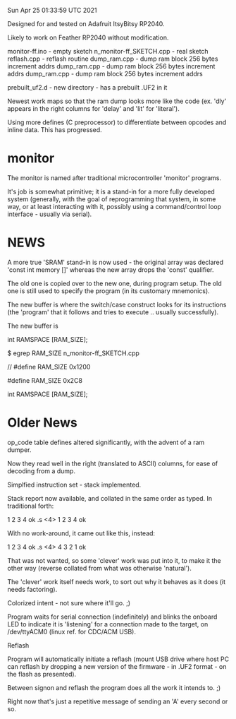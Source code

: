 Sun Apr 25 01:33:59 UTC 2021

Designed for and tested on Adafruit ItsyBitsy RP2040.

Likely to work on Feather RP2040 without modification.

  monitor-ff.ino - empty sketch
  n_monitor-ff_SKETCH.cpp - real sketch
  reflash.cpp - reflash routine
  dump_ram.cpp - dump ram block 256 bytes increment addrs
  dump_ram.cpp - dump ram block 256 bytes increment addrs
  dump_ram.cpp - dump ram block 256 bytes increment addrs

  prebuilt_uf2.d - new directory - has a prebuilt .UF2 in it

Newest work maps so that the ram dump looks more like
the code (ex. 'dly' appears in the right columns for
'delay' and 'lit' for 'literal').

Using more defines (C preprocessor) to differentiate
between opcodes and inline data.  This has progressed.


# monitor

The monitor is named after traditional microcontroller
'monitor' programs.

It's job is somewhat primitive; it is a stand-in for
a more fully developed system (generally, with the
goal of reprogramming that system, in some way, or
at least interacting with it, possibly using a
command/control loop interface - usually via serial).

# NEWS

A more true 'SRAM' stand-in is now used - the original
array was declared 'const int memory []' whereas the
new array drops the 'const' qualifier.

The old one is copied over to the new one, during
program setup.  The old one is still used to specify
the program (in its customary mnemonics).

The new buffer is where the switch/case construct looks
for its instructions (the 'program' that it follows
and tries to execute .. usually successfully).

The new buffer is

   int RAMSPACE [RAM_SIZE];

 $  egrep RAM_SIZE n_monitor-ff_SKETCH.cpp 

// #define RAM_SIZE 0x1200

   #define RAM_SIZE 0x2C8

   int RAMSPACE [RAM_SIZE];


# Older News

op_code table defines altered significantly, with the
advent of a ram dumper.

Now they read well in the right (translated to ASCII)
columns, for ease of decoding from a dump.

Simplfied instruction set - stack implemented.

Stack report now available, and collated in the same
order as typed.  In traditional forth:

 1 2 3 4  ok
 .s
 <4> 1 2 3 4  ok

With no work-around, it came out like this, instead:

 1 2 3 4  ok
 .s
 <4> 4 3 2 1  ok

That was not wanted, so some 'clever' work was put into it,
to make it the other way (reverse collated from what was
otherwise 'natural').

The 'clever' work itself needs work, to sort out why it
behaves as it does (it needs factoring).

Colorized intent - not sure where it'll go. ;)

Program waits for serial connection (indefinitely) and
blinks the onboard LED to indicate it is 'listening'
for a connection made to the target, on /dev/ttyACM0
(linux ref. for CDC/ACM USB).

Reflash

Program will automatically initiate a reflash (mount USB
drive where host PC can reflash by dropping a new version
of the firmware - in .UF2 format - on the flash as presented).

Between signon and reflash the program does all the work
it intends to. ;)

Right now that's just a repetitive message of sending an
'A' every second or so.

